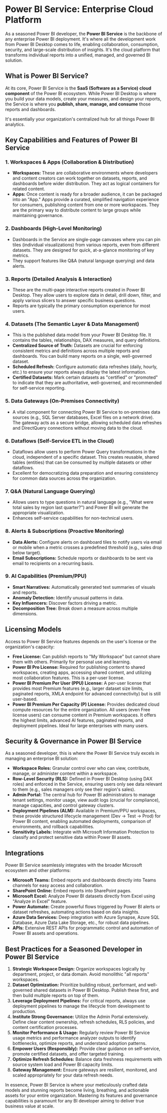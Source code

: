 # Power BI Service: Enterprise Cloud Platform

As a seasoned Power BI developer, the **Power BI Service** is the backbone of any enterprise Power BI deployment. It's where all the development work from Power BI Desktop comes to life, enabling collaboration, consumption, security, and large-scale distribution of insights. It's the cloud platform that transforms individual reports into a unified, managed, and governed BI solution.

## What is Power BI Service?

At its core, Power BI Service is the **SaaS (Software as a Service) cloud component** of the Power BI ecosystem. While Power BI Desktop is where you build your data models, create your measures, and design your reports, the Service is where you **publish, share, manage, and consume** those reports and dashboards.

It's essentially your organization's centralized hub for all things Power BI analytics.

## Key Capabilities and Features of Power BI Service

### 1. Workspaces & Apps (Collaboration & Distribution)

- **Workspaces:** These are collaborative environments where developers and content creators can work together on datasets, reports, and dashboards before wider distribution. They act as logical containers for related content.
- **Apps:** Once content is ready for a broader audience, it can be packaged into an "App." Apps provide a curated, simplified navigation experience for consumers, publishing content from one or more workspaces. They are the primary way to distribute content to large groups while maintaining governance.

### 2. Dashboards (High-Level Monitoring)

- Dashboards in the Service are single-page canvases where you can pin tiles (individual visualizations) from various reports, even from different datasets. They are designed for quick, at-a-glance monitoring of key metrics.
- They support features like Q&A (natural language querying) and data alerts.

### 3. Reports (Detailed Analysis & Interaction)

- These are the multi-page interactive reports created in Power BI Desktop. They allow users to explore data in detail, drill down, filter, and apply various slicers to answer specific business questions.
- Reports are typically the primary consumption experience for most users.

### 4. Datasets (The Semantic Layer & Data Management)

- This is the published data model from your Power BI Desktop file. It contains the tables, relationships, DAX measures, and query definitions.
- **Centralized Source of Truth:** Datasets are crucial for enforcing consistent metrics and definitions across multiple reports and dashboards. You can build many reports on a single, well-governed dataset.
- **Scheduled Refresh:** Configure automatic data refreshes (daily, hourly, etc.) to ensure your reports always display the latest information.
- **Certified Datasets:** Mark certain datasets as "certified" or "promoted" to indicate that they are authoritative, well-governed, and recommended for self-service reporting.

### 5. Data Gateways (On-Premises Connectivity)

- A vital component for connecting Power BI Service to on-premises data sources (e.g., SQL Server databases, Excel files on a network drive). The gateway acts as a secure bridge, allowing scheduled data refreshes and DirectQuery connections without moving data to the cloud.

### 6. Dataflows (Self-Service ETL in the Cloud)

- Dataflows allow users to perform Power Query transformations in the cloud, independent of a specific dataset. This creates reusable, shared tables (entities) that can be consumed by multiple datasets or other dataflows.
- Excellent for democratizing data preparation and ensuring consistency for common data sources across the organization.

### 7. Q&A (Natural Language Querying)

- Allows users to type questions in natural language (e.g., "What were total sales by region last quarter?") and Power BI will generate the appropriate visualization.
- Enhances self-service capabilities for non-technical users.

### 8. Alerts & Subscriptions (Proactive Monitoring)

- **Data Alerts:** Configure alerts on dashboard tiles to notify users via email or mobile when a metric crosses a predefined threshold (e.g., sales drop below target).
- **Email Subscriptions:** Schedule reports or dashboards to be sent via email to recipients on a recurring basis.

### 9. AI Capabilities (Premium/PPU)

- **Smart Narratives:** Automatically generated text summaries of visuals and reports.
- **Anomaly Detection:** Identify unusual patterns in data.
- **Key Influencers:** Discover factors driving a metric.
- **Decomposition Tree:** Break down a measure across multiple dimensions.

## Licensing Models

Access to Power BI Service features depends on the user's license or the organization's capacity:

- **Free License:** Can publish reports to "My Workspace" but cannot share them with others. Primarily for personal use and learning.
- **Power BI Pro License:** Required for publishing content to shared workspaces, creating apps, accessing shared content, and utilizing most collaboration features. This is a per-user license.
- **Power BI Premium Per User (PPU) License:** A per-user license that provides most Premium features (e.g., larger dataset size limits, paginated reports, XMLA endpoint for advanced connectivity) but is still user-based.
- **Power BI Premium Per Capacity (P) License:** Provides dedicated cloud compute resources for the entire organization. All users (even Free license users) can consume content in Premium workspaces. It offers the highest limits, advanced AI features, paginated reports, and deployment pipelines. Ideal for large enterprises with many users.

## Security & Governance in Power BI Service

As a seasoned developer, this is where the Power BI Service truly excels in managing an enterprise BI solution:

- **Workspace Roles:** Granular control over who can view, contribute, manage, or administer content within a workspace.
- **Row-Level Security (RLS):** Defined in Power BI Desktop (using DAX roles) and enforced in the Service, ensuring users only see data relevant to them (e.g., sales managers only see their region's sales).
- **Admin Portal:** The central hub for Power BI administrators to manage tenant settings, monitor usage, view audit logs (crucial for compliance), manage capacities, and control gateway clusters.
- **Deployment Pipelines (ALM):** Available in Premium/PPU workspaces, these provide structured lifecycle management (Dev -> Test -> Prod) for Power BI content, enabling automated deployments, comparison of environments, and rollback capabilities.
- **Sensitivity Labels:** Integrate with Microsoft Information Protection to classify and protect sensitive data within Power BI assets.

## Integrations

Power BI Service seamlessly integrates with the broader Microsoft ecosystem and other platforms:

- **Microsoft Teams:** Embed reports and dashboards directly into Teams channels for easy access and collaboration.
- **SharePoint Online:** Embed reports into SharePoint pages.
- **Microsoft Excel:** Analyze Power BI datasets directly from Excel using "Analyze in Excel" feature.
- **Power Automate:** Create powerful flows triggered by Power BI alerts or dataset refreshes, automating actions based on data insights.
- **Azure Data Services:** Deep integration with Azure Synapse, Azure SQL Database, Azure Data Lake Storage, etc., for robust data pipelines.
- **APIs:** Extensive REST APIs for programmatic control and automation of Power BI assets and operations.

## Best Practices for a Seasoned Developer in Power BI Service

1. **Strategic Workspace Design:** Organize workspaces logically by department, project, or data domain. Avoid monolithic "all reports" workspaces.
2. **Dataset Optimization:** Prioritize building robust, performant, and well-governed shared datasets in Power BI Desktop. Publish these first, and then build multiple reports on top of them.
3. **Leverage Deployment Pipelines:** For critical reports, always use deployment pipelines to manage the lifecycle from development to production.
4. **Institute Strong Governance:** Utilize the Admin Portal extensively. Define clear content ownership, refresh schedules, RLS policies, and content certification processes.
5. **Monitor Performance & Usage:** Regularly review Power BI Service usage metrics and performance analyzer outputs to identify bottlenecks, optimize reports, and understand adoption patterns.
6. **Empower Users (Responsibly):** Provide clear guidance on self-service, promote certified datasets, and offer targeted training.
7. **Optimize Refresh Schedules:** Balance data freshness requirements with source system load and Power BI capacity limits.
8. **Gateway Management:** Ensure gateways are resilient, monitored, and scaled appropriately for your data refresh needs.

In essence, Power BI Service is where your meticulously crafted data models and stunning reports become living, breathing, and actionable assets for your entire organization. Mastering its features and governance capabilities is paramount for any BI developer aiming to deliver true business value at scale.
